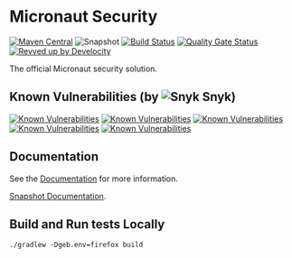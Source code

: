 # Micronaut Security

[![Maven Central](https://img.shields.io/maven-central/v/io.micronaut.security/micronaut-security.svg?label=Maven%20Central)](https://search.maven.org/search?q=g:%22io.micronaut.security%22%20AND%20a:%22micronaut-security%22)
![Snapshot](https://img.shields.io/badge/dynamic/xml?color=yellow&label=Snapshot&query=%2F%2Fmetadata%2Fversioning%2Flatest&url=https%3A%2F%2Fs01.oss.sonatype.org%2Fcontent%2Frepositories%2Fsnapshots%2Fio%2Fmicronaut%2Fsecurity%2Fmicronaut-security%2Fmaven-metadata.xml)
[![Build Status](https://github.com/micronaut-projects/micronaut-security/workflows/Java%20CI/badge.svg)](https://github.com/micronaut-projects/micronaut-security/actions)
[![Quality Gate Status](https://sonarcloud.io/api/project_badges/measure?project=micronaut-projects_micronaut-security&metric=alert_status)](https://sonarcloud.io/summary/new_code?id=micronaut-projects_micronaut-security)
[![Revved up by Develocity](https://img.shields.io/badge/Revved%20up%20by-Develocity-06A0CE?logo=Gradle&labelColor=02303A)](https://ge.micronaut.io/scans)

The official Micronaut security solution.

## Known Vulnerabilities (by ![Snyk](https://res.cloudinary.com/snyk/image/upload/v1468845142/favicon/favicon.png) Snyk)

[![Known Vulnerabilities](https://img.shields.io/snyk/vulnerabilities/github/micronaut-projects/micronaut-security/security/build.gradle?label=micronaut-security)](https://snyk.io/test/github/micronaut-projects/micronaut-security?targetFile=security/build.gradle)
[![Known Vulnerabilities](https://img.shields.io/snyk/vulnerabilities/github/micronaut-projects/micronaut-security/security-jwt/build.gradle?label=micronaut-security-jwt)](https://snyk.io/test/github/micronaut-projects/micronaut-security?targetFile=security-jwt/build.gradle)
[![Known Vulnerabilities](https://img.shields.io/snyk/vulnerabilities/github/micronaut-projects/micronaut-security/security-ldap/build.gradle?label=micronaut-security-ldap)](https://snyk.io/test/github/micronaut-projects/micronaut-security?targetFile=security-ldap/build.gradle)
[![Known Vulnerabilities](https://img.shields.io/snyk/vulnerabilities/github/micronaut-projects/micronaut-security/security-oauth2/build.gradle?label=micronaut-security-oauth2)](https://snyk.io/test/github/micronaut-projects/micronaut-security?targetFile=security-oauth2/build.gradle)
[![Known Vulnerabilities](https://img.shields.io/snyk/vulnerabilities/github/micronaut-projects/micronaut-security/security-session/build.gradle?label=micronaut-security-session)](https://snyk.io/test/github/micronaut-projects/micronaut-security?targetFile=security-session/build.gradle)

## Documentation

See the [Documentation](https://micronaut-projects.github.io/micronaut-security/latest/guide) for more information.

[Snapshot Documentation](https://micronaut-projects.github.io/micronaut-security/snapshot/guide).


## Build and Run tests Locally

`./gradlew -Dgeb.env=firefox build`